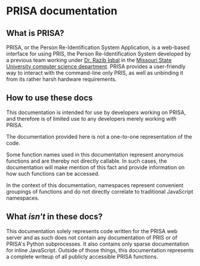 # PRISA documentation

## What is PRISA?

PRISA, or the Person Re-Identification System Application, is a web-based interface for using PRIS, the Person Re-Identification System developed by a previous team working under [Dr. Razib Iqbal](http://people.missouristate.edu/riqbal/) in the [Missouri State University computer science department](https://computerscience.missouristate.edu/). PRISA provides a user-friendly way to interact with the command-line only PRIS, as well as unbinding it from its rather harsh hardware requirements.

## How to use these docs

This documentation is intended for use by developers working on PRISA, and therefore is of limited use to any developers merely working *with* PRISA.

The documentation provided here is not a one-to-one representation of the code.

Some function names used in this documentation represent anonymous functions and are thereby not directly callable. In such cases, the documentation will make mention of this fact and provide information on how such functions can be accessed.

In the context of this documentation, namespaces represent convenient groupings of functions and do not directly correlate to traditional JavaScript namespaces.

## What *isn't* in these docs?

This documentation solely represents code written for the PRISA web server and as such does not contain any documentation of PRIS or of PRISA's Python subprocesses. It also contains only sparse documentation for inline JavaScript. Outside of those things, this documentation represents a complete writeup of all publicly accessible PRISA functions.

